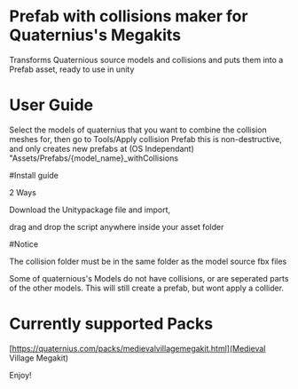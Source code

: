 # Prefab with collisions maker for Quaternius's Megakits


Transforms Quaternious source models and collisions and puts them into a Prefab asset, ready to use in unity

# User Guide

Select the models of quaternius that you want to combine the collision meshes for, then go to Tools/Apply collision Prefab
this is non-destructive, and only creates new prefabs at (OS Independant) "Assets/Prefabs/{model_name}_withCollisions

#Install guide

2 Ways

Download the Unitypackage file and import,

drag and drop the script anywhere inside your asset folder


#Notice 

The collision folder must be in the same folder as the model source fbx files

Some of quaternious's Models do not have collisions, or are seperated parts of the other models. This will still create a prefab, but wont apply a collider. 


# Currently supported Packs

[https://quaternius.com/packs/medievalvillagemegakit.html](Medieval Village Megakit)



Enjoy!
